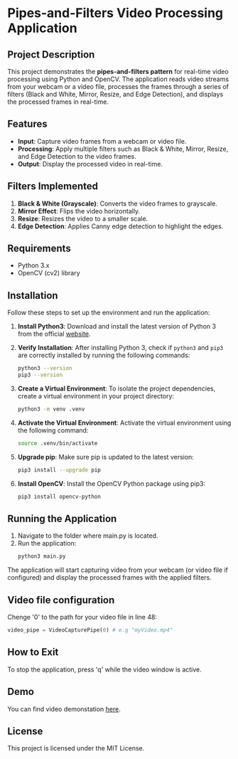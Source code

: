 # Pipes-and-Filters Video Processing Application

## Project Description
This project demonstrates the **pipes-and-filters pattern** for real-time video processing using Python and OpenCV. The application reads video streams from your webcam or a video file, processes the frames through a series of filters (Black and White, Mirror, Resize, and Edge Detection), and displays the processed frames in real-time.

## Features
- **Input**: Capture video frames from a webcam or video file.
- **Processing**: Apply multiple filters such as Black & White, Mirror, Resize, and Edge Detection to the video frames.
- **Output**: Display the processed video in real-time.

## Filters Implemented
1. **Black & White (Grayscale)**: Converts the video frames to grayscale.
2. **Mirror Effect**: Flips the video horizontally.
3. **Resize**: Resizes the video to a smaller scale.
4. **Edge Detection**: Applies Canny edge detection to highlight the edges.

## Requirements
- Python 3.x
- OpenCV (cv2) library

## Installation

Follow these steps to set up the environment and run the application:

1. **Install Python3**: Download and install the latest version of Python 3 from the official [website](https://www.python.org/downloads/).

2. **Verify Installation**: After installing Python 3, check if `python3` and `pip3` are correctly installed by running the following commands:
   ```bash
   python3 --version
   pip3 --version

3. **Create a Virtual Environment**: To isolate the project dependencies, create a virtual environment in your project directory:
   ```bash
   python3 -m venv .venv

4. **Activate the Virtual Environment**: Activate the virtual environment using the following command:
   ```bash
   source .venv/bin/activate
   
5. **Upgrade pip**: Make sure pip is updated to the latest version:
   ```bash
   pip3 install --upgrade pip
   
6. **Install OpenCV**: Install the OpenCV Python package using pip3:
   ```bash
   pip3 install opencv-python

## Running the Application

1. Navigate to the folder where main.py is located.
2. Run the application:
   ```bash
   python3 main.py
   
The application will start capturing video from your webcam (or video file if configured) and display the processed frames with the applied filters.

## Video file configuration

Chenge '0' to the path for your video file in line 48:
```python
video_pipe = VideoCapturePipe(0) # e.g "myVideo.mp4"
```

## How to Exit

To stop the application, press 'q' while the video window is active.

## Demo

You can find video demonstation [here](https://drive.google.com/file/d/1TuLyf4TApBMfBikHLjY15VazVKS3QBO0/view?usp=sharing).

## License

This project is licensed under the MIT License.
